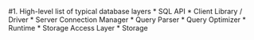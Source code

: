 #1. High-level list of typical database layers 
    * SQL API
    * Client Library / Driver
    * Server Connection Manager
    * Query Parser
    * Query Optimizer
    * Runtime
    * Storage Access Layer
    * Storage


